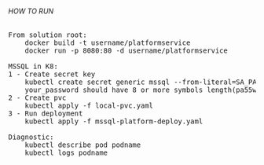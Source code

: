 ###### HOW TO RUN

<pre>From solution root:
	docker build -t username/platformservice
	docker run -p 8080:80 -d username/platformservice

MSSQL in K8:
1 - Create secret key
	kubectl create secret generic mssql --from-literal=SA_PASSWORD="your_password"
	your_password should have 8 or more symbols length(pa55w0rd!)
2 - Create pvc
	kubectl apply -f local-pvc.yaml
3 - Run deployment
	kubectl apply -f mssql-platform-deploy.yaml

Diagnostic:
	kubectl describe pod podname
	kubectl logs podname
</pre>
